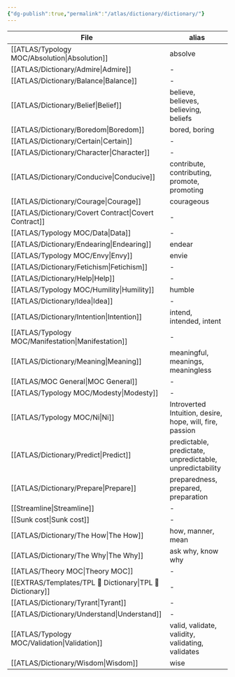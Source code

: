 ```yaml
---
{"dg-publish":true,"permalink":"/atlas/dictionary/dictionary/"}
---
```


| File                                                         | alias                                                    |
| ------------------------------------------------------------ | -------------------------------------------------------- |
| [[ATLAS/Typology MOC/Absolution\|Absolution]]             | absolve                                                  |
| [[ATLAS/Dictionary/Admire\|Admire]]                       | \-                                                       |
| [[ATLAS/Dictionary/Balance\|Balance]]                     | \-                                                       |
| [[ATLAS/Dictionary/Belief\|Belief]]                       | believe, believes, believing, beliefs                    |
| [[ATLAS/Dictionary/Boredom\|Boredom]]                     | bored, boring                                            |
| [[ATLAS/Dictionary/Certain\|Certain]]                     | \-                                                       |
| [[ATLAS/Dictionary/Character\|Character]]                 | \-                                                       |
| [[ATLAS/Dictionary/Conducive\|Conducive]]                 | contribute, contributing, promote, promoting             |
| [[ATLAS/Dictionary/Courage\|Courage]]                     | courageous                                               |
| [[ATLAS/Dictionary/Covert Contract\|Covert Contract]]     | \-                                                       |
| [[ATLAS/Typology MOC/Data\|Data]]                         | \-                                                       |
| [[ATLAS/Dictionary/Endearing\|Endearing]]                 | endear                                                   |
| [[ATLAS/Typology MOC/Envy\|Envy]]                         | envie                                                    |
| [[ATLAS/Dictionary/Fetichism\|Fetichism]]                 | \-                                                       |
| [[ATLAS/Dictionary/Help\|Help]]                           | \-                                                       |
| [[ATLAS/Typology MOC/Humility\|Humility]]                 | humble                                                   |
| [[ATLAS/Dictionary/Idea\|Idea]]                           | \-                                                       |
| [[ATLAS/Dictionary/Intention\|Intention]]                 | intend, intended, intent                                 |
| [[ATLAS/Typology MOC/Manifestation\|Manifestation]]       | \-                                                       |
| [[ATLAS/Dictionary/Meaning\|Meaning]]                     | meaningful, meanings, meaningless                        |
| [[ATLAS/MOC General\|MOC General]]                        | \-                                                       |
| [[ATLAS/Typology MOC/Modesty\|Modesty]]                   | \-                                                       |
| [[ATLAS/Typology MOC/Ni\|Ni]]                             | Introverted Intuition, desire, hope, will, fire, passion |
| [[ATLAS/Dictionary/Predict\|Predict]]                     | predictable, predictate, unpredictable, unpredictability |
| [[ATLAS/Dictionary/Prepare\|Prepare]]                     | preparedness, prepared, preparation                      |
| [[Streamline\|Streamline]]                                | \-                                                       |
| [[Sunk cost\|Sunk cost]]                                  | \-                                                       |
| [[ATLAS/Dictionary/The How\|The How]]                     | how, manner, mean                                        |
| [[ATLAS/Dictionary/The Why\|The Why]]                     | ask why, know why                                        |
| [[ATLAS/Theory MOC\|Theory MOC]]                          | \-                                                       |
| [[EXTRAS/Templates/TPL 📖 Dictionary\|TPL 📖 Dictionary]] | \-                                                       |
| [[ATLAS/Dictionary/Tyrant\|Tyrant]]                       | \-                                                       |
| [[ATLAS/Dictionary/Understand\|Understand]]               | \-                                                       |
| [[ATLAS/Typology MOC/Validation\|Validation]]             | valid, validate, validity, validating, validates         |
| [[ATLAS/Dictionary/Wisdom\|Wisdom]]                       | wise                                                     |


